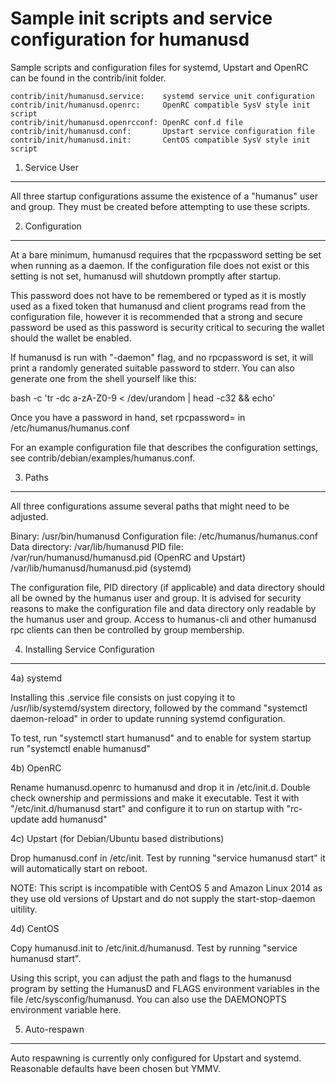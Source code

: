 Sample init scripts and service configuration for humanusd
==========================================================

Sample scripts and configuration files for systemd, Upstart and OpenRC
can be found in the contrib/init folder.

    contrib/init/humanusd.service:    systemd service unit configuration
    contrib/init/humanusd.openrc:     OpenRC compatible SysV style init script
    contrib/init/humanusd.openrcconf: OpenRC conf.d file
    contrib/init/humanusd.conf:       Upstart service configuration file
    contrib/init/humanusd.init:       CentOS compatible SysV style init script

1. Service User
---------------------------------

All three startup configurations assume the existence of a "humanus" user
and group.  They must be created before attempting to use these scripts.

2. Configuration
---------------------------------

At a bare minimum, humanusd requires that the rpcpassword setting be set
when running as a daemon.  If the configuration file does not exist or this
setting is not set, humanusd will shutdown promptly after startup.

This password does not have to be remembered or typed as it is mostly used
as a fixed token that humanusd and client programs read from the configuration
file, however it is recommended that a strong and secure password be used
as this password is security critical to securing the wallet should the
wallet be enabled.

If humanusd is run with "-daemon" flag, and no rpcpassword is set, it will
print a randomly generated suitable password to stderr.  You can also
generate one from the shell yourself like this:

bash -c 'tr -dc a-zA-Z0-9 < /dev/urandom | head -c32 && echo'

Once you have a password in hand, set rpcpassword= in /etc/humanus/humanus.conf

For an example configuration file that describes the configuration settings,
see contrib/debian/examples/humanus.conf.

3. Paths
---------------------------------

All three configurations assume several paths that might need to be adjusted.

Binary:              /usr/bin/humanusd
Configuration file:  /etc/humanus/humanus.conf
Data directory:      /var/lib/humanusd
PID file:            /var/run/humanusd/humanusd.pid (OpenRC and Upstart)
                     /var/lib/humanusd/humanusd.pid (systemd)

The configuration file, PID directory (if applicable) and data directory
should all be owned by the humanus user and group.  It is advised for security
reasons to make the configuration file and data directory only readable by the
humanus user and group.  Access to humanus-cli and other humanusd rpc clients
can then be controlled by group membership.

4. Installing Service Configuration
-----------------------------------

4a) systemd

Installing this .service file consists on just copying it to
/usr/lib/systemd/system directory, followed by the command
"systemctl daemon-reload" in order to update running systemd configuration.

To test, run "systemctl start humanusd" and to enable for system startup run
"systemctl enable humanusd"

4b) OpenRC

Rename humanusd.openrc to humanusd and drop it in /etc/init.d.  Double
check ownership and permissions and make it executable.  Test it with
"/etc/init.d/humanusd start" and configure it to run on startup with
"rc-update add humanusd"

4c) Upstart (for Debian/Ubuntu based distributions)

Drop humanusd.conf in /etc/init.  Test by running "service humanusd start"
it will automatically start on reboot.

NOTE: This script is incompatible with CentOS 5 and Amazon Linux 2014 as they
use old versions of Upstart and do not supply the start-stop-daemon uitility.

4d) CentOS

Copy humanusd.init to /etc/init.d/humanusd. Test by running "service humanusd start".

Using this script, you can adjust the path and flags to the humanusd program by
setting the HumanusD and FLAGS environment variables in the file
/etc/sysconfig/humanusd. You can also use the DAEMONOPTS environment variable here.

5. Auto-respawn
-----------------------------------

Auto respawning is currently only configured for Upstart and systemd.
Reasonable defaults have been chosen but YMMV.
